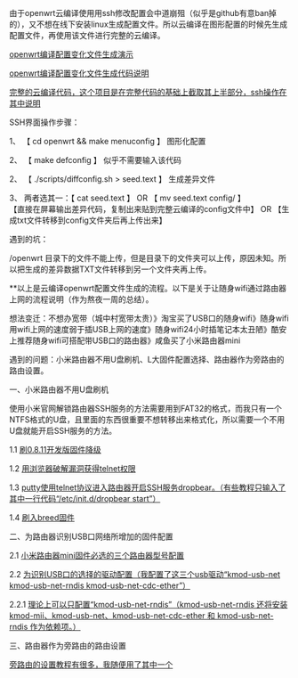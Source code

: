    由于openwrt云编译使用用ssh修改配置会中道崩殂（似乎是github有意ban掉的），又不想在线下安装linux生成配置文件。所以云编译在图形配置的时候先生成配置文件，再使用该文件进行完整的云编译。

[openwrt编译配置变化文件生成演示](https://p3terx.com/archives/build-openwrt-with-github-actions.html)

[openwrt编译配置变化文件生成代码说明](https://github.com/danshui-git/shuoming/blob/master/%E6%9C%AC%E5%9C%B0%E6%8F%90%E5%8F%96.config.md)

[完整的云编译代码，这个项目是在完整代码的基础上截取其上半部分，ssh操作在其中说明](https://github.com/P3TERX/Actions-OpenWrt)

SSH界面操作步骤：

1、 【 cd openwrt && make menuconfig 】   图形化配置

2、 【 make defconfig 】                  似乎不需要输入该代码

2、 【 ./scripts/diffconfig.sh > seed.text 】   生成差异文件

3、 两者选其一：【 cat seed.text 】 OR 【 mv seed.text config/ 】  
 【直接在屏幕输出差异代码，复制出来贴到完整云编译的config文件中】 OR 【生成txt文件转移到config文件夹后再上传出来】

遇到的坑：

/openwrt 目录下的文件不能上传，但是目录下的文件夹可以上传，原因未知。所以把生成的差异数据TXT文件转移到另一个文件夹再上传。


**以上是云编译openwrt配置文件生成的流程。以下是关于让随身wifi通过路由器上网的流程说明（作为熬夜一周的总结）。  


想法变迁：不想办宽带（城中村宽带太贵）》淘宝买了USB口的随身wifi》随身wifi用wifi上网的速度弱于插USB上网的速度》随身wifi24小时插笔记本太丑陋》酷安上推荐随身wifi可搭配带USB口的路由器》咸鱼买了小米路由器mini

遇到的问题：小米路由器不用U盘刷机、L大固件配置选择、路由器作为旁路由的路由设置。

一、小米路由器不用U盘刷机

使用小米官网解锁路由器SSH服务的方法需要用到FAT32的格式，而我只有一个NTFS格式的U盘，且里面的东西很重要不想转移出来格式化，所以需要一个不用U盘就能开启SSH服务的方法。

1.1 [刷0.8.11开发版固件降级](https://www.right.com.cn/forum/thread-706545-1-1.html)

1.2 [用浏览器破解漏洞获得telnet权限](https://blog.csdn.net/qq22692150/article/details/88052306)

1.3 [putty使用telnet协议进入路由器开启SSH服务dropbear。（有些教程只输入了其中一行代码“/etc/init.d/dropbear start”）](https://www.right.com.cn/forum/thread-183266-1-1.html)

1.4 [刷入breed固件](https://www.right.com.cn/forum/forum.php?mod=viewthread&tid=4028461&extra=page%3D2%26filter%3Dtypeid%26typeid%3D45)

二、为路由器识别USB口网络所增加的固件配置

2.1 [小米路由器mini固件必选的三个路由器型号配置](https://www.right.com.cn/forum/thread-4004484-1-1.html)

2.2 [为识别USB口的选择的驱动配置（我配置了这三个usb驱动“kmod-usb-net kmod-usb-net-rndis kmod-usb-net-cdc-ether”）](https://www.right.com.cn/forum/thread-248630-1-1.html)

2.2.1 [理论上可以只配置“kmod-usb-net-rndis”（kmod-usb-net-rndis 还将安装 kmod-mii、kmod-usb-net、kmod-usb-net-cdc-ether 和 kmod-usb-net-rndis 作为依赖项。）](https://openwrt.org/docs/guide-user/network/wan/wwan/ethernetoverusb_rndis)

三、路由器作为旁路由的路由设置

[旁路由的设置教程有很多，我随便用了其中一个](https://post.smzdm.com/p/axlr2dxd/)









